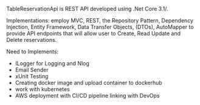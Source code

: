 TableReservationApi is REST API developed using .Net Core 3.1/.

Implementations:
employ MVC, REST, the Repository Pattern, Dependency Injection, 
Entity Framework, Data Transfer Objects, (DTOs), AutoMapper 
to provide API endpoints that will allow user to Create, Read Update and Delete reservations.

Need to Implements:
- ILogger for Logging and Nlog
- Email Sender
- xUnit Testing
- Creating docker image and upload container to dockerhub
- work with kubernetes
- AWS deployment with CI/CD pipeline linking with DevOps

